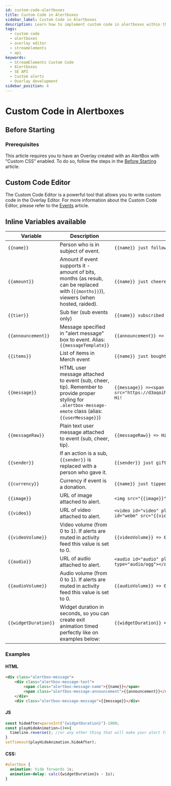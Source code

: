 ```yaml
---
id: custom-code-alertboxes
title: Custom Code in Alertboxes
sidebar_label: Custom Code in Alertboxes
description: Learn how to implement custom code in alertboxes within the StreamElements Overlay Editor.
tags:
  - custom code
  - alertboxes
  - overlay editor
  - streamelements
  - api
keywords:
  - StreamElements Custom Code
  - Alertboxes
  - SE API
  - Custom alerts
  - Overlay development
sidebar_position: 4
---
```


# Custom Code in Alertboxes

## Before Starting

### Prerequisites

This article requires you to have an Overlay created with an AlertBox with "Custom CSS" enabled. To do so, follow the steps in the [Before Starting](getting-started.md) article.

## Custom Code Editor

The Custom Code Editor is a powerful tool that allows you to write custom code in the Overlay Editor. For more information about the Custom Code Editor, please refer to the [Events](events.md) article.

## Inline Variables available

| Variable             | Description                                                                                                                                              | Example (context or output)                                                                                                                                                              |
|----------------------|----------------------------------------------------------------------------------------------------------------------------------------------------------|------------------------------------------------------------------------------------------------------------------------------------------------------------------------------------------|
| ``{{name}}``           | Person who is in subject of event.                                                                                                                       | ``{{name}} just followed stream!``                                                                                                                                                         |
| ``{{amount}}``         | Amount if event supports it - amount of bits, months (as resub, can be replaced with (`{{months}}`)), viewers (when hosted, raided).                     | ``{{name}} just cheered with 1000 bits!``                                                                                                                                                  |
| ``{{tier}}``           | Sub tier (sub events only)                                                                                                                               | ``{{name}} subscribed for {{amount}} months at tier {{tier}}``                                                                                                                              |
| ``{{announcement}}``   | Message specified in "alert message" box to event. Alias: ``{{messageTemplate}}``                                                                         | ``{{announcement}} => {{name}} is our sub for {{amount}}``                                                                                                                                     |
| ``{{items}}``          | List of items in Merch event                                                                                                                             | ``{{name}} just bought {{items}}``                                                                                                                                                         |
| ``{{message}}``        | HTML user message attached to event (sub, cheer, tip). Remember to provide proper styling for `.alertbox-message-emote` class (alias: ``{{userMessage}}``) | ``{{message}} =><span class="cheermote-1"><img class="alertbox-message-emote" alt="cheer1" src="https://d3aqoihi2n8ty8.cloudfront.net/actions/cheer/dark/animated/1/2.gif"/>1</span> Hi!`` |
| ``{{messageRaw}}``     | Plain text user message attached to event (sub, cheer, tip).                                                                                             | ``{{messageRaw}} => Hi Kappa!``                                                                                                                                                            |
| ``{{sender}}``         | If an action is a sub, ``{{sender}}`` is replaced with a person who gave it.                                                                                 | ``{{sender}} just gifted a sub for {{name}}``                                                                                                                                              |
| ``{{currency}}``       | Currency if event is a donation.                                                                                                                         | ``{{name}} just tipped us {{currency}} {{amount}} !``                                                                                                                                      |
| ``{{image}}``          | URL of image attached to alert.                                                                                                                          | ``<img src="{{image}}"/>``                                                                                                                                                                 |
| ``{{video}}``          | URL of video attached to alert.                                                                                                                          | ``<video id="video" playsinline autoplay muted style="width:100%; height:100%"><source id="webm" src="{{video}}" type="video/webm"></video>``                                              |
| ``{{videoVolume}}``    | Video volume (from 0 to 1). If alerts are muted in activity feed this value is set to 0.                                                                 | ``{{videoVolume}} => 0.5``                                                                                                                                                               |
| ``{{audio}}``          | URL of audio attached to alert.                                                                                                                          | ``<audio id="audio" playsinline autoplay ><source id="alertsound" src="{{audio}}" type="audio/ogg"></audio>``                                                                              |
| ``{{audioVolume}}``    | Audio volume (from 0 to 1). If alerts are muted in activity feed this value is set to 0.                                                                 | ``{{audioVolume}} => 0.5``                                                                                                                                                               |
| ``{{widgetDuration}}`` | Widget duration in seconds, so you can create exit animation timed perfectly like on examples below:                                                     | ``{{widgetDuration}} => 5``                                                                                                                                                              |

### Examples

#### HTML
```html
<div class="alertbox-message">
    <div class="alertbox-message-text">
        <span class="alertbox-message-name">{{name}}</span>
        <span class="alertbox-message-announcement">{{announcement}}</span>
    </div>
    <div class="alertbox-message-message">{{message}}</div>
```
#### JS
```js
const hideAfter=parseInt("{widgetDuration}")-1000;
const playHideAnimation=()=>{
  timeline.reverse(); //or any other thing that will make your alert fancy exit
}
setTimeout(playHideAnimation,hideAfter);
```
#### CSS:
```css
#alertbox {
  animation: hide forwards 1s;
  animation-delay: calc({widgetDuration}s - 1s);
}
```
